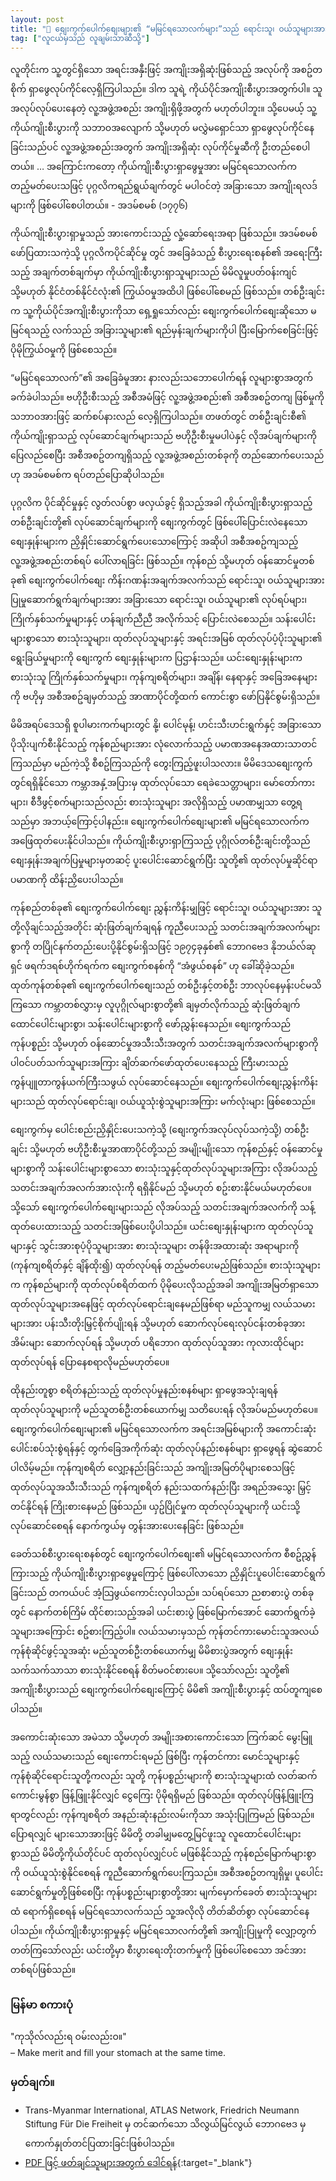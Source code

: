 ```yaml
---
layout: post
title: "🫶 စျေးကွက်ပေါက်စျေးများ၏ “မမြင်ရသောလက်များ”သည် ရောင်းသူ၊ ဝယ်သူများအား အများကောင်းကျိုးကို ဖြစ်ပေါ်စေသည့် လုပ်ဆောင်ချက်များဆီသို့ တည့်မတ်ပေးသည်။"
tag: ["လူငယ်မှသည် လူချမ်းသာဆီသို့"]
---
```


လူတိုင်းက သူ့တွင်ရှိသော အရင်းအနှီးဖြင့် အကျိုးအရှိဆုံးဖြစ်သည့် အလုပ်ကို အစဥ်တစိုက် ရှာဖွေလုပ်ကိုင်လေ့ရှိကြပါသည်။ ဒါက သူရဲ့ ကိုယ်ပိုင်အကျိုးစီးပွားအတွက်ပါ။ သူအလုပ်လုပ်ပေးနေတဲ့ လူ့အဖွဲ့အစည်း အကျိုးရှိဖို့အတွက် မဟုတ်ပါဘူး။ သို့ပေမယ့် သူ့ကိုယ်ကျိုးစီးပွားကို သဘာဝအလျောက် သို့မဟုတ် မလွှဲမရှောင်သာ ရှာဖွေလုပ်ကိုင်နေခြင်းသည်ပင် လူ့အဖွဲ့အစည်းအတွက် အကျိုးအရှိဆုံး လုပ်ကိုင်မှုဆီကို ဦးတည်စေပါတယ်။ … အကြောင်းကတော့ ကိုယ်ကျိုးစီးပွားရှာဖွေမှုအား မမြင်ရသောလက်က တည့်မတ်ပေးသဖြင့် ပုဂ္ဂလိကရည်ရွယ်ချက်တွင် မပါဝင်တဲ့ အခြားသော အကျိုးရလဒ်များကို ဖြစ်ပေါ်စေပါတယ်။ - အဒမ်စမစ် (၁၇၇၆)

<!-- more -->

ကိုယ်ကျိုးစီးပွားရှာမှုသည် အားကောင်းသည့် လှုံ့ဆော်ရေးအရာ ဖြစ်သည်။ အဒမ်စမစ် ဖော်ပြထားသကဲ့သို့ ပုဂ္ဂလိကပိုင်ဆိုင်မှု တွင် အခြေခံသည့် စီးပွားရေးစနစ်၏ အရေးကြီးသည့် အချက်တစ်ချက်မှာ ကိုယ်ကျိုးစီးပွားရှာသူများသည် မိမိလူမှုပတ်ဝန်းကျင် သို့မဟုတ် နိုင်ငံတစ်နိုင်ငံလုံး၏ ကြွယ်ဝမှုအထိပါ ဖြစ်ပေါ်စေမည် ဖြစ်သည်။ တစ်ဦးချင်းက သူ့ကိုယ်ပိုင်အကျိုးစီးပွားကိုသာ ရှေ့ရှုသော်လည်း စျေးကွက်ပေါက်စျေးဆိုသော မမြင်ရသည့် လက်သည် အခြားသူများ၏ ရည်မှန်းချက်များကိုပါ ပြီးမြောက်စေခြင်းဖြင့် ပိုမိုကြွယ်ဝမှုကို ဖြစ်စေသည်။

“မမြင်ရသောလက်”၏ အခြေခံမူအား နားလည်းသဘောပေါက်ရန် လူများစွာအတွက် ခက်ခဲပါသည်။ ဗဟိုဦးစီးသည့် အစီအမံဖြင့် လူ့အဖွဲ့အစည်း၏ အစီအစဥ်တကျ ဖြစ်မှုကို သဘာဝအားဖြင့် ဆက်စပ်နားလည် လေ့ရှိကြပါသည်။ တဖတ်တွင် တစ်ဦးချင်းစီ၏ ကိုယ်ကျိုးရှာသည့် လုပ်ဆောင်ချက်များသည် ဗဟိုဦးစီးမှုမပါပဲနှင့် လိုအပ်ချက်များကို ပြေလည်စေပြီး အစီအစဥ်တကျရှိသည့် လူ့အဖွဲ့အစည်းတစ်ခုကို တည်ဆောက်ပေးသည်ဟု အဒမ်စမစ်က ရပ်တည်ပြောဆိုပါသည်။

ပုဂ္ဂလိက ပိုင်ဆိုင်မှုနှင့် လွတ်လပ်စွာ ဖလှယ်ခွင့် ရှိသည့်အခါ ကိုယ်ကျိုးစီးပွားရှာသည့် တစ်ဦးချင်းတို့၏ လုပ်ဆောင်ချက်များကို စျေးကွက်တွင် ဖြစ်ပေါ်ပြောင်းလဲနေသော စျေးနှုန်းများက ညှိနှိုင်းဆောင်ရွက်ပေးသောကြောင့် အဆိုပါ အစီအစဥ်ကျသည့် လူ့အဖွဲ့အစည်းတစ်ရပ် ပေါ်လာရခြင်း ဖြစ်သည််။ ကုန်စည် သို့မဟုတ် ဝန်ဆောင်မှုတစ်ခု၏ စျေးကွက်ပေါက်စျေး ကိန်းဂဏန်းအချက်အလက်သည် ရောင်းသူ၊ ဝယ်သူများအား ပြုမှုဆောက်ရွက်ချက်များအား အခြားသော ရောင်းသူ၊ ဝယ်သူများ၏ လုပ်ရပ်များ၊ ကြိုက်နှစ်သက်မှုများနှင့် ဟန်ချက်ညီညီ အလိုက်သင့် ပြောင်းလဲစေသည်။ သန်းပေါင်းများစွာသော စားသုံးသူများ၊ ထုတ်လုပ်သူများနှင့် အရင်းအမြစ် ထုတ်လုပ်ပံ့ပိုးသူများ၏ ရွေးခြယ်မှုများကို စျေးကွက် စျေးနှုန်းများက ပြဌာန်းသည်။ ယင်းစျေးနှုန်းများက စားသုံးသူ ကြိုက်နှစ်သက်မှုများ၊  ကုန်ကျစရိတ်များ၊ အချိန်၊ နေရာနှင့် အခြေအနေများကို ဗဟိုမှ အစီအစဥ်ချမှတ်သည့် အာဏာပိုင်တို့ထက် ကောင်းစွာ ဖော်ပြနိုင်စွမ်းရှိသည်။

မိမိအရပ်ဒေသရှိ စူပါမားကက်များတွင် နို့၊ ပေါင်မုန့်၊ ဟင်းသီးဟင်းရွက်နှင့် အခြားသော ပိုသိုးပျက်စီးနိုင်သည့် ကုန်စည်များအား လုံလောက်သည့် ပမာဏအနေအထားသာတင်ကြသည်မှာ မည်ကဲ့သို့ စီစဥ်ကြသည်ကို တွေးကြည့်ဖူးပါသလား။ မိမိဒေသစျေးကွက်တွင်ရရှိနိုင်သော ကမ္ဘာအနှံ့အပြားမှ ထုတ်လုပ်သော ရေခဲသေတ္တာများ၊ မော်တော်ကားများ၊ စီဒီဖွင့်စက်များသည်လည်း စားသုံးသူများ အလိုရှိသည့် ပမာဏမျှသာ တွေ့ရသည်မှာ အဘယ့်ကြောင့်ပါနည်း။ စျေးကွက်ပေါက်စျေးများ၏ မမြင်ရသောလက်က အဖြေထုတ်ပေးနိုင်ပါသည်။ ကိုယ်ကျိုးစီးပွားရှာကြသည့် ပုဂ္ဂိုလ်တစ်ဦးချင်းတို့သည် စျေးနှုန်းအချက်ပြမှုများမှတဆင့် ပူးပေါင်းဆောင်ရွက်ပြီး သူတို့၏ ထုတ်လုပ်မှုဆိုင်ရာ ပမာဏကို ထိန်းညှိပေးပါသည်။

ကုန်စည်တစ်ခု၏ စျေးကွက်ပေါက်စျေး ညွှန်းကိန်းမျှဖြင့် ရောင်းသူ၊ ဝယ်သူများအား သူတို့လိုချင်သည့်အတိုင်း ဆုံးဖြတ်ချက်ချရန် ကူညီပေးသည့် သတင်းအချက်အလက်များစွာကို တပြိုင်နက်တည်းပေးပို့နိုင်စွမ်းရှိသဖြင့် ၁၉၇၄ခုနှစ်၏ ဘောဂဗေဒ နိုဘယ်လ်ဆုရှင် ဖရက်ဒရစ်ဟိုက်ရက်က စျေးကွက်စနစ်ကို “အံဖွယ်စနစ်” ဟု ခေါ်ဆိုခဲ့သည်။ ထုတ်ကုန်တစ်ခု၏ စျေးကွက်ပေါက်စျေးသည် တစ်ဦးနှင့်တစ်ဦး ဘာလုပ်နေမှန်းပင်မသိကြသော ကမ္ဘာတစ်လွှားမှ လူပုဂ္ဂိုလ်များစွာတို့၏ ချမှတ်လိုက်သည့် ဆုံးဖြတ်ချက် ထောင်ပေါင်းများစွာ၊ သန်းပေါင်းများစွာကို ဖော်ညွှန်းနေသည်။ စျေးကွက်သည် ကုန်ပစ္စည်း သို့မဟုတ် ဝန်ဆောင်မှုအသီးသီးအတွက် သတင်းအချက်အလက်များစွာကို ပါဝင်ပတ်သက်သူများအကြား ချိတ်ဆက်ဖော်ထုတ်ပေးနေသည့် ကြီးမားသည့် ကွန်ပျူတာကွန်ယက်ကြီးသဖွယ် လုပ်ဆောင်နေသည်။ စျေးကွက်ပေါက်စျေးညွှန်းကိန်းများသည် ထုတ်လုပ်ရောင်းချ၊ ဝယ်ယူသုံးစွဲသူများအကြား မက်လုံးများ ဖြစ်စေသည်။

စျေးကွက်မှ ပေါင်းစည်းညှိနှိုင်းပေးသကဲ့သို့ (စျေးကွက်အလုပ်လုပ်သကဲ့သို့)  တစ်ဦးချင်း သို့မဟုတ် ဗဟိုဦးစီးမှုအာဏာပိုင်တို့သည် အမျိုးမျိုးသော ကုန်စည်နှင့် ဝန်ဆောင်မှုများစွာကို သန်းပေါင်းများစွာသော စားသုံးသူနှင့်ထုတ်လုပ်သူများအကြား လိုအပ်သည့်သတင်းအချက်အလက်အားလုံးကို ရရှိနိုင်မည် သို့မဟုတ် စဥ်းစားနိုင်မယ်မဟုတ်ပေ။ သို့သော် စျေးကွက်ပေါက်စျေးများသည် လိုအပ်သည့် သတင်းအချက်အလက်ကို သန့်ထုတ်ပေးထားသည့် သတင်းအဖြစ်ပေးပို့ပါသည်။ ယင်းစျေးနှုန်းများက ထုတ်လုပ်သူများနှင့် သွင်းအားစုပံ့ပိုသူများအား စားသုံးသူများ တန်ဖိုးအထားဆုံး အရာများကို (ကုန်ကျစရိတ်နှင့် ချိန်ထိုး၍) ထုတ်လုပ်ရန် တည့်မတ်ပေးမည်ဖြစ်သည်။ စားသုံးသူများက ကုန်စည်များကို ထုတ်လုပ်စရိတ်ထက် ပိုမိုပေးလိုသည့်အခါ အကျိုးအမြတ်ရှာသော ထုတ်လုပ်သူများအနေဖြင့် ထုတ်လုပ်ရောင်းချနေမည်ဖြစ်ရာ မည်သူကမျှ လယ်သမားများအား ပန်းသီးတိုးမြှင့်စိုက်ပျိုးရန် သို့မဟုတ် ဆောက်လုပ်ရေးလုပ်ငန်းတစ်ခုအား အိမ်းများ ဆောက်လုပ်ရန် သို့မဟုတ် ပရိဘောဂ ထုတ်လုပ်သူအား ကုလားထိုင်များထုတ်လုပ်ရန် ပြောနေစရာလိုမည်မဟုတ်ပေ။

ထိုနည်းတူစွာ စရိတ်နည်းသည့် ထုတ်လုပ်မှုနည်းစနစ်များ ရှာဖွေအသုံးချရန် ထုတ်လုပ်သူများကို မည်သူတစ်ဦးတစ်ယောက်မျှ သတိပေးရန် လိုအပ်မည်မဟုတ်ပေ။ စျေးကွက်ပေါက်စျေးများ၏ မမြင်ရသောလက်က အရင်းအမြစ်များကို အကောင်းဆုံး ပေါင်းစပ်သုံးစွဲရန်နှင့် တွက်ခြေအကိုက်ဆုံး ထုတ်လုပ်နည်းစနစ်များ ရှာဖွေရန် ဆွဲဆောင်ပါလိမ့်မည်။ ကုန်ကျစရိတ် လျှော့နည်းခြင်းသည် အကျိုးအမြတ်ပိုများစေသဖြင့် ထုတ်လုပ်သူအသီးသီးသည် ကုန်ကျစရိတ် နည်းသထက်နည်းပြီး အရည်အသွေး မြှင့်တင်နိုင်ရန် ကြိုးစားနေမည် ဖြစ်သည်။ ယှဥ်ပြိုင်မှုက ထုတ်လုပ်သူများကို ယင်းသို့လုပ်ဆောင်စေရန် နောက်ကွယ်မှ တွန်းအားပေးနေခြင်း ဖြစ်သည်။

ခေတ်သစ်စီးပွားရေးစနစ်တွင် စျေးကွက်ပေါက်စျေး၏ မမြင်ရသောလက်က စီစဥ်ညွှန်ကြားသည့် ကိုယ်ကျိုးစီးပွားရှာဖွေမှုကြောင့် ဖြစ်ပေါ်လာသော ညှိနှိုင်းပူပေါင်းဆောင်ရွက်ခြင်းသည် တကယ်ပင် အံ့သြဖွယ်ကောင်းလှပါသည်။ သပ်ရပ်သော ညစာစားပွဲ တစ်ခုတွင် နောက်တစ်ကြိမ် ထိုင်စားသည့်အခါ ယင်းစားပွဲ ဖြစ်မြောက်အောင် ဆောက်ရွက်ခဲ့သူများအကြောင်း စဥ်စားကြည့်ပါ။ လယ်သမားမှသည် ကုန်တင်ကားမောင်းသူအလယ် ကုန်စုံဆိုင်ဖွင့်သူအဆုံး မည်သူတစ်ဦးတစ်ယောက်မျှ မိမိစားပွဲအတွက် စျေးနှုန်းသက်သက်သာသာ စားသုံးနိုင်စေရန် စိတ်မဝင်စားပေ။ သို့သော်လည်း သူတို့၏ အကျိုးစီးပွားသည် စျေးကွက်ပေါက်စျေးကြောင့် မိမိ၏ အကျိုးစီးပွားနှင့် ထပ်တူကျစေပါသည်။

အကောင်းဆုံးသော အမဲသာ သို့မဟုတ် အမျိုးအစားကောင်းသော ကြက်ဆင် မွေးမြူသည့် လယ်သမားသည် စျေးကောင်းရမည် ဖြစ်ပြီး ကုန်တင်ကား မောင်သူများနှင့် ကုန်စုံဆိုင်ရောင်းသူတို့ကလည်း သူတို့ ကုန်ပစ္စည်းများကို စားသုံးသူများထံ လတ်ဆက်ကောင်းမွန်စွာ ဖြန့်ဖြူးနိုင်လျှင် ငွေကြေး ပိုမိုရရှိမည် ဖြစ်သည်။ ထုတ်လုပ်ဖြန့်ဖြူးကြရာတွင်လည်း ကုန်ကျစရိတ် အနည်းဆုံးနည်းလမ်းကိုသာ အသုံးပြုကြမည် ဖြစ်သည်။ ပြောရလျှင် များသောအားဖြင့် မိမိတို့ တခါမျှမတွေ့မြင်ဖူးသူ လူထောင်ပေါင်းများစွာသည် မိမိတို့ကိုယ်တိုင်ပင် ထုတ်လုပ်လျှင်ပင် မဖြစ်နိုင်သည့် ကုန်စည်မြောက်များစွာကို ဝယ်ယူသုံးစွဲနိုင်စေရန် ကူညီဆောက်ရွက်ပေးကြသည်။ အစီအစဥ်တကျရှိမှု၊ ပူပေါင်းဆောင်ရွက်မှုတို့ဖြစ်စေပြီး ကုန်ပစ္စည်းများစွာတို့အား မျက်မှောက်ခေတ် စားသုံးသူများထံ ရောက်ရှိစေရန် မမြင်ရသောလက်သည် သူ့အလိုလို တိတ်ဆိတ်စွာ လုပ်ဆောင်နေပါသည်။ ကိုယ်ကျိုးစီးပွားရှာမှုနှင့် မမြင်ရသောလက်တို့၏ အကျိုးပြုမှုကို လျှော့တွက်တတ်ကြသော်လည်း ယင်းတို့မှာ စီးပွားရေးတိုးတက်မှုကို ဖြစ်ပေါ်စေသော အင်အားတစ်ရပ်ဖြစ်သည်။

### မြန်မာ စကားပုံ

"ကုသိုလ်လည်းရ ဝမ်းလည်းဝ။" <br />
– Make merit and fill your stomach at the same time.

### မှတ်ချက်။

- Trans-Myanmar International, ATLAS Network, Friedrich Neumann Stiftung Für Die Freiheit မှ တင်ဆက်သော သိလွယ်မြင်လွယ် ဘောဂဗေဒ မှ ကောက်နှုတ်တင်ပြထားခြင်းဖြစ်ပါသည်။
- [PDF ဖြင့် ဖတ်ချင်သူများအတွက် ဒေါင်ရန်](https://drive.google.com/file/d/1gnpJ65uxPekUy2yyilXChp0yuLsh1lxw/view?usp=sharing){:target="_blank"}


